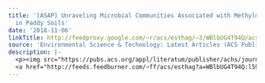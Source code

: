 ```yaml
---
title: '[ASAP] Unraveling Microbial Communities Associated with Methylmercury Production
  in Paddy Soils'
date: '2018-11-06'
linkTitle: http://feedproxy.google.com/~r/acs/esthag/~3/WBlbUG4T94Q/acs.est.8b03052
source: 'Environmental Science & Technology: Latest Articles (ACS Publications)'
description: |-
  <p><img src="https://pubs.acs.org/appl/literatum/publisher/achs/journals/content/esthag/0/esthag.ahead-of-print/acs.est.8b03052/20181106/images/medium/es-2018-030527_0006.gif" alt="TOC Graphic"/></p><div><cite>Environmental Science & Technology</cite></div><div>DOI: 10.1021/acs.est.8b03052</div><div class="feedflare">
  <a href="http://feeds.feedburner.com/~ff/acs/esthag?a=WBlbUG4T94Q:l59RAK_pab8:yIl2AUoC8zA"><img src="http://feeds.feedburner.com/~ff/acs/esthag?d=yIl2AUoC8zA" border="0"></img></a>
---
```

